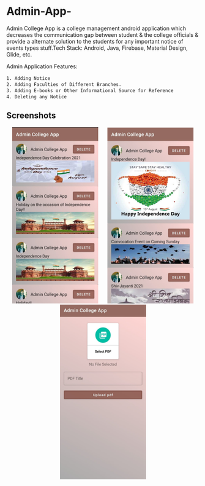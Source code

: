 # Admin-App-
Admin College App is a college management android application which decreases the communication gap between student & the college officials & provide a alternate solution to the students for any important notice of events types stuff.Tech Stack: Android, Java, Firebase, Material Design, Glide, etc.

Admin Application Features:

    1. Adding Notice
    2. Adding Faculties of Different Branches.
    3. Adding E-books or Other Informational Source for Reference 
    4. Deleting any Notice
 
    
## Screenshots
<p align="center">
  <img src="https://github.com/somanidarshan/Admin-App/blob/main/Admin%20%26%20College%20Application/image1.jpeg"  hspace=10 width="225">
  <img src="https://github.com/somanidarshan/Admin-App/blob/main/Admin%20%26%20College%20Application/image2.jpeg"  hspace=10 width="225">
  <img src="https://github.com/somanidarshan/Admin-App/blob/main/Admin%20%26%20College%20Application/image3.jpeg"  hspace=10 width="225">
